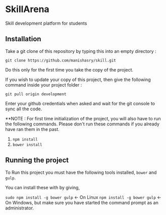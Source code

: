 # SkillArena
Skill development platform for students

## Installation

Take a git clone of this repository by typing this into an empty directory :

`git clone https://github.com/manishasry/skill.git`

Do this only for the first time you take the copy of the project.

If you wish to update your copy of this project, then give the following command inside your project folder :

`git pull origin development`

Enter your github credentials when asked and wait for the git console to sync all the code.

**NOTE : For first time initialization of the project, you will also have to run the following commands. Please don't run these commands if you already have ran them in the past.

1. `npm install`
2. `bower install`

## Running the project

To Run this project you must have the following tools installed,
`bower` and `gulp`.

You can install these with by giving,

`sudo npm install -g bower gulp` <- On Linux
`npm install -g bower gulp` <- On Windows, but make sure you have started the command prompt as an administrator.
